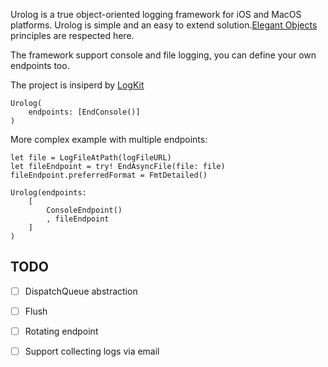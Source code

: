 Urolog is a true object-oriented logging framework for iOS and MacOS platforms.
Urolog is simple and an easy to extend solution.[Elegant Objects](https://www.elegantobjects.org/) 
principles 
are respected here. 

The framework support console and file logging, you can define your own endpoints too.

The project is insiperd by [LogKit](https://github.com/logkit/logkit)

```
Urolog(
    endpoints: [EndConsole()]
)
```

More complex example with multiple endpoints:
```
let file = LogFileAtPath(logFileURL)
let fileEndpoint = try! EndAsyncFile(file: file)
fileEndpoint.preferredFormat = FmtDetailed()

Urolog(endpoints: 
    [
        ConsoleEndpoint()
        , fileEndpoint
    ]
)

```

## TODO

- [ ] DispatchQueue abstraction
- [ ] Flush 
- [ ] Rotating endpoint
- [ ] Support collecting logs via email

